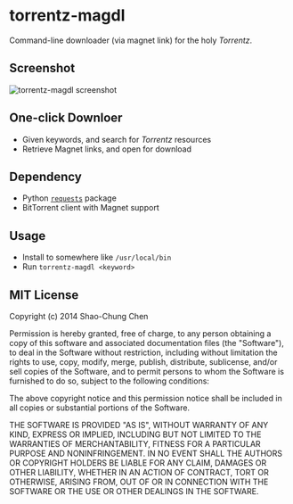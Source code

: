# torrentz-magdl
Command-line downloader (via magnet link) for the holy _Torrentz_.


## Screenshot
![torrentz-magdl screenshot](https://raw.github.com/dannvix/torrentz-magdl/master/screenshot.png)


## One-click Downloer
* Given keywords, and search for _Torrentz_ resources
* Retrieve Magnet links, and open for download


## Dependency
* Python [`requests`](http://docs.python-requests.org/en/latest/) package
* BitTorrent client with Magnet support


## Usage
* Install to somewhere like `/usr/local/bin`
* Run `torrentz-magdl <keyword>`


## MIT License
Copyright (c) 2014 Shao-Chung Chen

Permission is hereby granted, free of charge, to any person obtaining a copy
of this software and associated documentation files (the "Software"), to deal
in the Software without restriction, including without limitation the rights
to use, copy, modify, merge, publish, distribute, sublicense, and/or sell
copies of the Software, and to permit persons to whom the Software is
furnished to do so, subject to the following conditions:

The above copyright notice and this permission notice shall be included in
all copies or substantial portions of the Software.

THE SOFTWARE IS PROVIDED "AS IS", WITHOUT WARRANTY OF ANY KIND, EXPRESS OR
IMPLIED, INCLUDING BUT NOT LIMITED TO THE WARRANTIES OF MERCHANTABILITY,
FITNESS FOR A PARTICULAR PURPOSE AND NONINFRINGEMENT. IN NO EVENT SHALL THE
AUTHORS OR COPYRIGHT HOLDERS BE LIABLE FOR ANY CLAIM, DAMAGES OR OTHER
LIABILITY, WHETHER IN AN ACTION OF CONTRACT, TORT OR OTHERWISE, ARISING FROM,
OUT OF OR IN CONNECTION WITH THE SOFTWARE OR THE USE OR OTHER DEALINGS IN
THE SOFTWARE.
